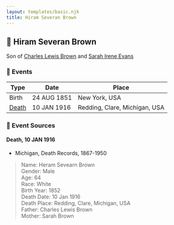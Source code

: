 ```yaml
---
layout: templates/basic.njk
title: Hiram Severan Brown
---
```

## 🔵 Hiram Severan Brown

Son of [Charles Lewis Brown](/people/7/70538697) and [Sarah Irene Evans](/people/4/47294572)

### 📆 Events

Type | Date | Place
------ | ------ | ------
Birth | 24 AUG 1851 | New York, USA
[Death](#event-1) | 10 JAN 1916 | Redding, Clare, Michigan, USA

### 📰 Event Sources

#### <a id="event-1"></a> Death, 10 JAN 1916
* Michigan, Death Records, 1867-1950
>   
  > Name: Heram Sevearn Brown  
  > Gender: Male  
  > Age: 64  
  > Race: White  
  > Birth Year: 1852  
  > Death Date: 10 Jan 1916  
  > Death Place: Redding, Clare, Michigan, USA  
  > Father: Charles Lewis Brown  
  > Mother: Sarah Brown